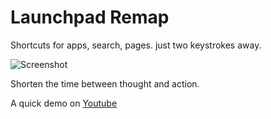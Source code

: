 
# Launchpad Remap

Shortcuts for apps, search, pages. just two keystrokes away.

![Screenshot](Github/ScreenShot.png)


Shorten the time between thought and action. 

A quick demo on [Youtube](https://youtu.be/-Qek6oEWwdw)


